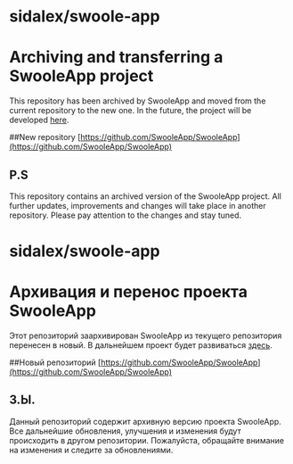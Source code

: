 # sidalex/swoole-app
# Archiving and transferring a SwooleApp project

This repository has been archived by SwooleApp and moved from the current repository to the new one. In the future, the project will be developed [here](https://github.com/SwooleApp/SwooleApp ).

##New repository
[https://github.com/SwooleApp/SwooleApp](https://github.com/SwooleApp/SwooleApp)

## P.S

This repository contains an archived version of the SwooleApp project. All further updates, improvements and changes will take place in another repository. Please pay attention to the changes and stay tuned.

# sidalex/swoole-app
# Архивация и перенос проекта SwooleApp

Этот репозиторий заархивирован SwooleApp из текущего репозитория перенесен в новый. В дальнейшем проект будет развиваться [здесь](https://github.com/SwooleApp/SwooleApp).

##Новый репозиторий
[https://github.com/SwooleApp/SwooleApp](https://github.com/SwooleApp/SwooleApp)

## З.Ы.

Данный репозиторий содержит архивную версию проекта SwooleApp. Все дальнейшие обновления, улучшения и изменения будут происходить в другом репозитории. Пожалуйста, обращайте внимание на изменения и следите за обновлениями.
